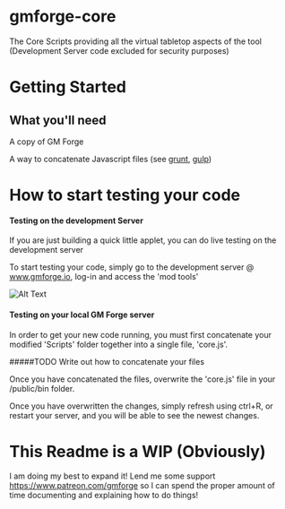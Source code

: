 # gmforge-core
The Core Scripts providing all the virtual tabletop aspects of the tool (Development Server code excluded for security purposes)

# Getting Started

## What you'll need
A copy of GM Forge

A way to concatenate Javascript files (see [grunt](https://github.com/gruntjs/grunt), [gulp](https://github.com/gulpjs/gulp))



# How to start testing your code

#### Testing on the development Server
If you are just building a quick little applet, you can do live testing on the development server

To start testing your code, simply go to the development server @ www.gmforge.io, log-in and access the 'mod tools'

![Alt Text](https://i.imgur.com/KXwZkLV.gif)


#### Testing on your local GM Forge server

In order to get your new code running, you must first concatenate your modified 'Scripts' folder together into a single file, 'core.js'.

#####TODO Write out how to concatenate your files

Once you have concatenated the files, overwrite the 'core.js' file in your /public/bin folder.

Once you have overwritten the changes, simply refresh using ctrl+R, or restart your server, and you will be able to see the newest changes.

# This Readme is a WIP (Obviously)
I am doing my best to expand it! Lend me some support https://www.patreon.com/gmforge so I can spend the proper amount of time documenting and explaining how to do things!
